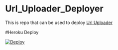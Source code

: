 # Url_Uploader_Deployer

This is repo that can be used to deploy [Url Uploader](https://github.com/TGExplore/TG-URL-Uploader)

#Heroku Deploy

[![Deploy](https://www.herokucdn.com/deploy/button.svg)](https://heroku.com/deploy?template=)
